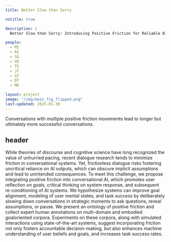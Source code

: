 ```yaml
---
title: Better Slow than Sorry

notitle: true

description: |
  Better Slow than Sorry: Introducing Positive Friction for Reliable Dialogue Systems

people:
  - MI
  - AS
  - SD
  - VD
  - TS
  - JT
  - GT
  - DT
  - MA

layout: project
image: "/img/main_fig_flipped.png"
last-updated: 2025-01-30
---
```


Conversations with multiple positive friction movements lead to longer but ultimately more successful conversations.

## header

While theories of discourse and cognitive science have long recognized the value of unhurried pacing, recent dialogue research tends to minimize friction in conversational systems. Yet, frictionless dialogue risks fostering uncritical reliance on AI outputs, which can obscure implicit assumptions and lead to unintended consequences. To meet this challenge, we propose integrating positive friction into conversational AI, which promotes user reflection on goals, critical thinking on system response, and subsequent re-conditioning of AI systems. We hypothesize systems can improve goal alignment, modeling of user mental states, and task success by deliberately slowing down conversations in strategic moments to ask questions, reveal assumptions, or pause. We present an ontology of positive friction and collect expert human annotations on multi-domain and embodied goaloriented corpora. Experiments on these corpora, along with simulated interactions using state-of-the-art systems, suggest incorporating friction not only fosters accountable decision-making, but also enhances machine understanding of user beliefs and goals, and increases task success rates.
